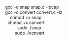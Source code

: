 gcc -o snap snap.c -lpcap <br>
gcc -o convert convert.c -lz <br>    
chmod +x snap <br>  
chmod +x convert <br>           
sudo ./snap <br>        
sudo ./convert <br>           
